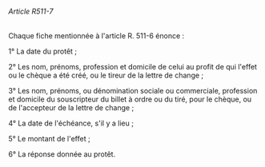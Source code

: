 ###### Article R511-7

Chaque fiche mentionnée à l'article R. 511-6 énonce :

1° La date du protêt ;

2° Les nom, prénoms, profession et domicile de celui au profit de qui l'effet ou le chèque a été créé, ou le tireur de la lettre de change ;

3° Les nom, prénoms, ou dénomination sociale ou commerciale, profession et domicile du souscripteur du billet à ordre ou du tiré, pour le chèque, ou de l'accepteur de la lettre de change ;

4° La date de l'échéance, s'il y a lieu ;

5° Le montant de l'effet ;

6° La réponse donnée au protêt.

